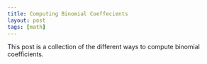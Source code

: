 ```yaml
---
title: Computing Binomial Coeffecients
layout: post
tags: [math]
---
```


This post is a collection of the different ways to compute binomial coefficients.
